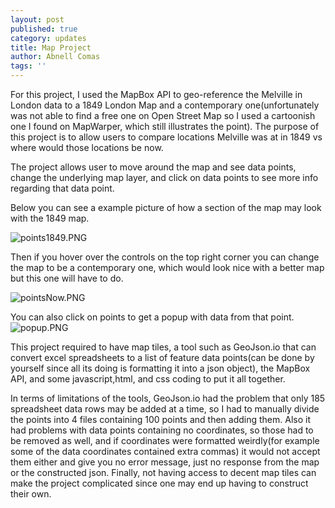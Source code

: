 ```yaml
---
layout: post
published: true
category: updates
title: Map Project
author: Abnell Comas
tags: ''
---
```

For this project, I used the MapBox API to geo-reference the Melville in London data to a 1849 London Map and a contemporary one(unfortunately was not able to find a free one on Open Street Map so I used a cartoonish one I found on MapWarper, which still illustrates the point). The purpose of this project is to allow users to compare locations Melville was at in 1849 vs where would those locations be now. 

The project allows user to move around the map and see data points, change the underlying map layer, and click on data points to see more info regarding that data point. 

Below you can see a example picture of how a section of the map may look with the 1849 map.

![points1849.PNG]({{site.baseurl}}/assets/points1849.PNG)

Then if you hover over the controls on the top right corner you can change the map to be a contemporary one, which would look nice with a better map but this one will have to do.

![pointsNow.PNG]({{site.baseurl}}/assets/pointsNow.PNG)

You can also click on points to get a popup with data from that point. 
![popup.PNG]({{site.baseurl}}/assets/popup.PNG)

This project required to have map tiles, a tool such as GeoJson.io that can convert excel spreadsheets to a list of feature data points(can be done by yourself since all its doing is formatting it into a json object), the MapBox API, and some javascript,html, and css coding to put it all together. 

In terms of limitations of the tools, GeoJson.io had the problem that only 185 spreadsheet data rows may be added at a time, so I had to manually divide the points into 4 files containing 100 points and then adding them. Also it had problems with data points containing no coordinates, so those had to be removed as well, and if coordinates were formatted weirdly(for example some of the data coordinates contained extra commas) it would not accept them either and give you no error message, just no response from the map or the constructed json. Finally, not having access to decent map tiles can make the project complicated since one may end up having to construct their own. 


